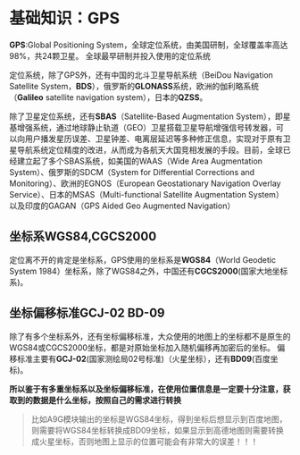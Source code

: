 基础知识：GPS
===



**GPS**:Global Positioning System，全球定位系统，由美国研制，全球覆盖率高达98%，共24颗卫星。
全球最早研制并投入使用的定位系统

定位系统，除了GPS外，还有中国的北斗卫星导航系统（BeiDou Navigation Satellite System，**BDS**），俄罗斯的**GLONASS**系统，欧洲的伽利略系统（**Galileo** satellite navigation system），日本的**QZSS**。

除了卫星定位系统，还有**SBAS**（Satellite-Based Augmentation System），即星基增强系统，通过地球静止轨道（GEO）卫星搭载卫星导航增强信号转发器，可以向用户播发星历误差、卫星钟差、电离层延迟等多种修正信息，实现对于原有卫星导航系统定位精度的改进，从而成为各航天大国竞相发展的手段。目前，全球已经建立起了多个SBAS系统，如美国的WAAS（Wide Area Augmentation System）、俄罗斯的SDCM（System for Differential Corrections and Monitoring）、欧洲的EGNOS（European Geostationary Navigation Overlay Service）、日本的MSAS（Multi-functional Satellite Augmentation System）以及印度的GAGAN（GPS Aided Geo Augmented Navigation）


## 坐标系WGS84,CGCS2000

定位离不开的肯定是坐标系，GPS使用的坐标系是**WGS84**（World Geodetic System 1984）坐标系，除了WGS84之外，中国还有**CGCS2000**(国家大地坐标系)。

## 坐标偏移标准GCJ-02 BD-09

除了有多个坐标系外，还有坐标偏移标准，大众使用的地图上的坐标都不是原生的WGS84或CGCS2000坐标，都是对原始坐标加入随机偏移再加密后的坐标。
偏移标准主要有**GCJ-02**(国家测绘局02号标准)（火星坐标），还有**BD09**(百度坐标)。

**所以鉴于有多重坐标系以及坐标偏移标准，在使用位置信息是一定要十分注意，获取到的数据是什么坐标，按照自己的需求进行转换**

> 比如A9G模块输出的坐标是WGS84坐标，得到坐标后想显示到百度地图，则需要将WGS84坐标转换成BD09坐标，如果显示到高德地图则需要转换成火星坐标，否则地图上显示的位置可能会有非常大的误差！！！


